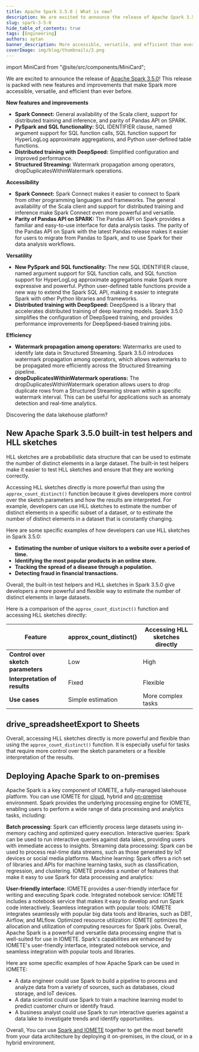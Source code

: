 ```yaml
---
title: Apache Spark 3.5.0 | What is new?
description: We are excited to announce the release of Apache Spark 3.5.0! This release is packed with new features and improvements that make Spark more accessible, versatile, and efficient than ever before.
slug: spark-3-5-0
hide_table_of_contents: true
tags: [Engineering]
authors: aytan
banner_description: More accessible, versatile, and efficient than ever before
coverImage: img/blog/thumbnails/3.png
---
```


import MiniCard from "@site/src/components/MiniCard";

We are excited to announce the release of [Apache Spark 3.5.0](https://spark.apache.org/releases/spark-release-3-5-0.html)! This release is packed with new features and improvements that make Spark more accessible, versatile, and efficient than ever before.

<!-- truncate -->

**New features and improvements**

- **Spark Connect:** General availability of the Scala client, support for distributed training and inference, and parity of Pandas API on SPARK.
- **PySpark and SQL functionality:** SQL IDENTIFIER clause, named argument support for SQL function calls, SQL function support for HyperLogLog approximate aggregations, and Python user-defined table functions.
- **Distributed training with DeepSpeed:** Simplified configuration and improved performance.
- **Structured Streaming:** Watermark propagation among operators, dropDuplicatesWithinWatermark operations.

**Accessibility**

- **Spark Connect:** Spark Connect makes it easier to connect to Spark from other programming languages and frameworks. The general availability of the Scala client and support for distributed training and inference make Spark Connect even more powerful and versatile.
- **Parity of Pandas API on SPARK:** The Pandas API on Spark provides a familiar and easy-to-use interface for data analysis tasks. The parity of the Pandas API on Spark with the latest Pandas release makes it easier for users to migrate from Pandas to Spark, and to use Spark for their data analysis workflows.

**Versatility**

- **New PySpark and SQL functionality:** The new SQL IDENTIFIER clause, named argument support for SQL function calls, and SQL function support for HyperLogLog approximate aggregations make Spark more expressive and powerful. Python user-defined table functions provide a new way to extend the Spark SQL API, making it easier to integrate Spark with other Python libraries and frameworks.
- **Distributed training with DeepSpeed:** DeepSpeed is a library that accelerates distributed training of deep learning models. Spark 3.5.0 simplifies the configuration of DeepSpeed training, and provides performance improvements for DeepSpeed-based training jobs.

**Efficiency**

- **Watermark propagation among operators:** Watermarks are used to identify late data in Structured Streaming. Spark 3.5.0 introduces watermark propagation among operators, which allows watermarks to be propagated more efficiently across the Structured Streaming pipeline.
- **dropDuplicatesWithinWatermark operations:** The dropDuplicatesWithinWatermark operation allows users to drop duplicate rows from a Structured Streaming stream within a specific watermark interval. This can be useful for applications such as anomaly detection and real-time analytics.

<MiniCard link="https://form.typeform.com/to/ofF9ZQYd" linkName="Try Sandbox">Discovering the data lakehouse platform?</MiniCard>

## New Apache Spark 3.5.0 built-in test helpers and HLL sketches

HLL sketches are a probabilistic data structure that can be used to estimate the number of distinct elements in a large dataset. The built-in test helpers make it easier to test HLL sketches and ensure that they are working correctly.

Accessing HLL sketches directly is more powerful than using the `approx_count_distinct()` function because it gives developers more control over the sketch parameters and how the results are interpreted. For example, developers can use HLL sketches to estimate the number of distinct elements in a specific subset of a dataset, or to estimate the number of distinct elements in a dataset that is constantly changing.

Here are some specific examples of how developers can use HLL sketches in Spark 3.5.0:

- **Estimating the number of unique visitors to a website over a period of time.**
- **Identifying the most popular products in an online store.**
- **Tracking the spread of a disease through a population.**
- **Detecting fraud in financial transactions.**

Overall, the built-in test helpers and HLL sketches in Spark 3.5.0 give developers a more powerful and flexible way to estimate the number of distinct elements in large datasets.

Here is a comparison of the `approx_count_distinct()` function and accessing HLL sketches directly:

| Feature                            | approx_count_distinct() | Accessing HLL sketches directly |
| ---------------------------------- | ----------------------- | ------------------------------- |
| **Control over sketch parameters** | Low                     | High                            |
| **Interpretation of results**      | Fixed                   | Flexible                        |
| **Use cases**                      | Simple estimation       | More complex tasks              |

## **drive_spreadsheetExport to Sheets**

Overall, accessing HLL sketches directly is more powerful and flexible than using the `approx_count_distinct()` function. It is especially useful for tasks that require more control over the sketch parameters or a flexible interpretation of the results.

## Deploying Apache Spark to on-premises

Apache Spark is a key component of IOMETE, a fully-managed lakehouse platform. You can use IOMETE for [cloud](https://iomete.com/cases/iomete-on-private-cloud), hybrid and [on-premise](https://iomete.com/blog/on-premise-case-study) environment. Spark provides the underlying processing engine for IOMETE, enabling users to perform a wide range of data processing and analytics tasks, including:

**Batch processing**: Spark can efficiently process large datasets using in-memory caching and optimized query execution.
Interactive queries: Spark can be used to run interactive queries against data lakes, providing users with immediate access to insights.
Streaming data processing: Spark can be used to process real-time data streams, such as those generated by IoT devices or social media platforms.
Machine learning: Spark offers a rich set of libraries and APIs for machine learning tasks, such as classification, regression, and clustering.
IOMETE provides a number of features that make it easy to use Spark for data processing and analytics:

**User-friendly interface**: IOMETE provides a user-friendly interface for writing and executing Spark code.
Integrated notebook service: IOMETE includes a notebook service that makes it easy to develop and run Spark code interactively.
Seamless integration with popular tools: IOMETE integrates seamlessly with popular big data tools and libraries, such as DBT, Airflow, and MLflow.
Optimized resource utilization: IOMETE optimizes the allocation and utilization of computing resources for Spark jobs.
Overall, Apache Spark is a powerful and versatile data processing engine that is well-suited for use in IOMETE. Spark's capabilities are enhanced by IOMETE's user-friendly interface, integrated notebook service, and seamless integration with popular tools and libraries.

Here are some specific examples of how Apache Spark can be used in IOMETE:

- A data engineer could use Spark to build a pipeline to process and analyze data from a variety of sources, such as databases, cloud storage, and IoT devices.
- A data scientist could use Spark to train a machine learning model to predict customer churn or identify fraud.
- A business analyst could use Spark to run interactive queries against a data lake to investigate trends and identify opportunities.

Overall, You can use [Spark and IOMETE](https://iomete.com/apache-spark) together to get the most benefit from your data architecture by deploying it on-premises, in the cloud, or in a hybrid environment.
